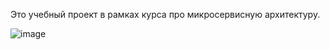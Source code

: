 Это учебный проект в рамках курса про микросервисную архитектуру.

![image](https://github.com/DmitryKotx/microservice_architecture/assets/109358996/236ddbab-c801-4cef-8650-4fb1a2cb5bbc)
